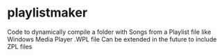 # playlistmaker
Code to dynamically compile a folder with Songs from a Playlist file like Windows Media Player .WPL file
Can be extended in the future to include ZPL files
